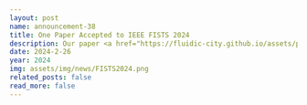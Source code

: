 ```yaml
---
layout: post
name: announcement-38
title: One Paper Accepted to IEEE FISTS​ 2024
description: Our paper <a href="https://fluidic-city.github.io/assets/pdf/Villarreal2024Eco.pdf"> Analyzing Emissions and Energy Efficiency at Unsignalized Real-world Intersections Under Mixed Traffic Control </a> has been accepted to IEEE Forum for Innovative Sustainable Transportation Systems (FISTS)​, 2024.
date: 2024-2-26
year: 2024
img: assets/img/news/FISTS2024.png
related_posts: false
read_more: false
---
```

